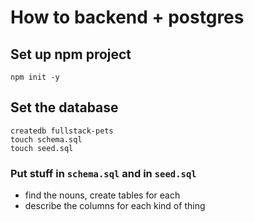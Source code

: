 # How to backend + postgres

## Set up npm project


```
npm init -y
```

## Set the database


```
createdb fullstack-pets
touch schema.sql
touch seed.sql
````

### Put stuff in `schema.sql` and in `seed.sql`

- find the nouns, create tables for each
- describe the columns for each kind of thing